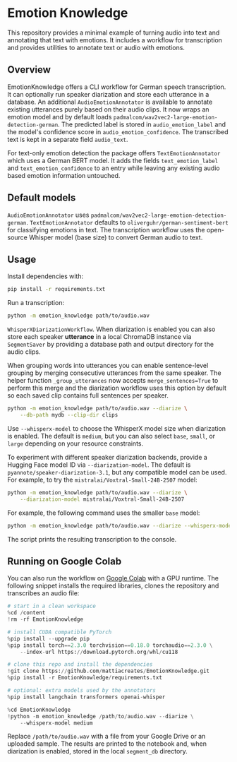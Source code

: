 # Emotion Knowledge

This repository provides a minimal example of turning audio into text
and annotating that text with emotions. It includes a workflow for
transcription and provides utilities to annotate text or audio with emotions.

## Overview

EmotionKnowledge offers a CLI workflow for German speech transcription.
It can optionally run speaker diarization and store each utterance in a database.
An additional `AudioEmotionAnnotator` is available to annotate existing
utterances purely based on their audio clips. It now wraps an emotion model
and by default loads `padmalcom/wav2vec2-large-emotion-detection-german`.
The predicted label is stored in `audio_emotion_label` and the model's
confidence score in `audio_emotion_confidence`. The transcribed text is kept
in a separate field `audio_text`.

For text-only emotion detection the package offers `TextEmotionAnnotator`
which uses a German BERT model. It adds the fields `text_emotion_label` and
`text_emotion_confidence` to an entry while leaving any existing audio based
emotion information untouched.

## Default models

`AudioEmotionAnnotator` uses `padmalcom/wav2vec2-large-emotion-detection-german`.
`TextEmotionAnnotator` defaults to `oliverguhr/german-sentiment-bert` for
classifying emotions in text.
The transcription workflow uses the open-source Whisper model (base size) to
convert German audio to text.

## Usage

Install dependencies with:

```bash
pip install -r requirements.txt
```

Run a transcription:

```bash
python -m emotion_knowledge path/to/audio.wav
```

`WhisperXDiarizationWorkflow`.  When diarization is enabled you can also
store each speaker **utterance** in a local ChromaDB instance via
`SegmentSaver` by providing a database path and output directory for the
audio clips.

When grouping words into utterances you can enable sentence-level grouping by
merging consecutive utterances from the same speaker. The helper function
`_group_utterances` now accepts `merge_sentences=True` to perform this merge and
the diarization workflow uses this option by default so each saved clip contains
full sentences per speaker.

```bash
python -m emotion_knowledge path/to/audio.wav --diarize \
    --db-path mydb --clip-dir clips
```

Use `--whisperx-model` to choose the WhisperX model size when diarization is
enabled. The default is `medium`, but you can also select `base`, `small`, or
`large` depending on your resource constraints.

To experiment with different speaker diarization backends, provide a Hugging Face
model ID via `--diarization-model`. The default is
`pyannote/speaker-diarization-3.1`, but any compatible model can be used. For
example, to try the `mistralai/Voxtral-Small-24B-2507` model:

```bash
python -m emotion_knowledge path/to/audio.wav --diarize \
    --diarization-model mistralai/Voxtral-Small-24B-2507
```

For example, the following command uses the smaller `base` model:

```bash
python -m emotion_knowledge path/to/audio.wav --diarize --whisperx-model base
```

The script prints the resulting transcription to the console.

## Running on Google Colab

You can also run the workflow on [Google Colab](https://colab.research.google.com/)
with a GPU runtime. The following snippet installs the required libraries,
clones the repository and transcribes an audio file:

```python
# start in a clean workspace
%cd /content
!rm -rf EmotionKnowledge

# install CUDA compatible PyTorch
%pip install --upgrade pip
%pip install torch==2.3.0 torchvision==0.18.0 torchaudio==2.3.0 \
    --index-url https://download.pytorch.org/whl/cu118

# clone this repo and install the dependencies
!git clone https://github.com/mattiacreates/EmotionKnowledge.git
%pip install -r EmotionKnowledge/requirements.txt

# optional: extra models used by the annotators
%pip install langchain transformers openai-whisper

%cd EmotionKnowledge
!python -m emotion_knowledge /path/to/audio.wav --diarize \
    --whisperx-model medium
```

Replace `/path/to/audio.wav` with a file from your Google Drive or an uploaded
sample. The results are printed to the notebook and, when diarization is
enabled, stored in the local `segment_db` directory.

